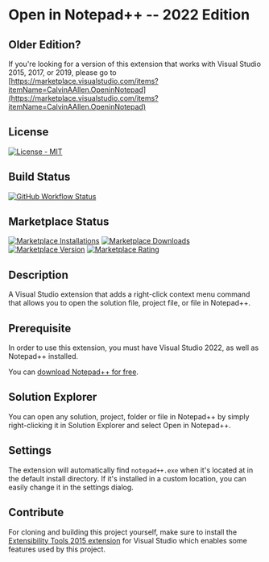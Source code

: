 # Open in Notepad++ -- 2022 Edition

## Older Edition?

If you're looking for a version of this extension that works with Visual Studio 2015, 2017, or 2019, please go to [https://marketplace.visualstudio.com/items?itemName=CalvinAAllen.OpeninNotepad](https://marketplace.visualstudio.com/items?itemName=CalvinAAllen.OpeninNotepad)

## License

[![License - MIT](https://img.shields.io/github/license/calvinallen/OpenInNotepadPlusPlus?style=for-the-badge)](https://img.shields.io/github/license/calvinallen/OpenInNotepadPlusPlus?style=for-the-badge)

## Build Status

[![GitHub Workflow Status](https://img.shields.io/github/workflow/status/CalvinAllen/OpenInNotepadPlusPlus/Build%20and%20Deploy%20VS2022?logo=github&style=for-the-badge)](https://img.shields.io/github/workflow/status/CalvinAllen/OpenInNotepadPlusPlus/Build%20and%20Deploy%20VS2022?logo=github&style=for-the-badge)

## Marketplace Status

[![Marketplace Installations](https://img.shields.io/visual-studio-marketplace/i/CalvinAAllen.OpenInNotepadPP2022?style=for-the-badge)](https://img.shields.io/visual-studio-marketplace/i/CalvinAAllen.OpenInNotepadPP2022?style=for-the-badge) [![Marketplace Downloads](https://img.shields.io/visual-studio-marketplace/d/CalvinAAllen.OpenInNotepadPP2022?style=for-the-badge)](https://img.shields.io/visual-studio-marketplace/d/CalvinAAllen.OpenInNotepadPP2022?style=for-the-badge)
[![Marketplace Version](https://img.shields.io/visual-studio-marketplace/v/CalvinAAllen.OpenInNotepadPP2022?style=for-the-badge)](https://img.shields.io/visual-studio-marketplace/v/CalvinAAllen.OpenInNotepadPP2022?style=for-the-badge) [![Marketplace Rating](https://img.shields.io/visual-studio-marketplace/r/CalvinAAllen.OpenInNotepadPP2022?style=for-the-badge)](https://img.shields.io/visual-studio-marketplace/r/CalvinAAllen.OpenInNotepadPP2022?style=for-the-badge)

## Description

A Visual Studio extension that adds a right-click context menu command that allows you to open the solution file, project file, or file in Notepad++.

## Prerequisite

In order to use this extension, you must have Visual Studio 2022, as well as Notepad++ installed.

You can [download Notepad++ for free](https://notepad-plus-plus.org/).

## Solution Explorer

You can open any solution, project, folder or file in Notepad++ by simply right-clicking it in Solution Explorer and select Open in Notepad++.

## Settings

The extension will automatically find `notepad++.exe` when it's located at in the default install directory. If it's installed in a custom location, you can easily change it in the settings dialog.

## Contribute

For cloning and building this project yourself, make sure to install the [Extensibility Tools 2015 extension](https://marketplace.visualstudio.com/items?itemName=MadsKristensen.ExtensibilityTools) for Visual Studio which enables some features used by this project.
